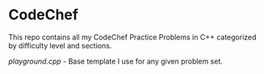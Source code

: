 # CodeChef
This repo contains all my CodeChef Practice Problems in C++ categorized by difficulty level and sections.

*playground.cpp* - Base template I use for any given problem set.
